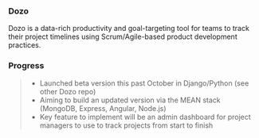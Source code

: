 ### Dozo
Dozo is a data-rich productivity and goal-targeting tool for teams to track their project timelines using Scrum/Agile-based product development practices.

### Progress
> - Launched beta version this past October in Django/Python (see other Dozo repo)
> - Aiming to build an updated version via the MEAN stack (MongoDB, Express, Angular, Node.js)
> - Key feature to implement will be an admin dashboard for project managers to use to track projects from start to finish